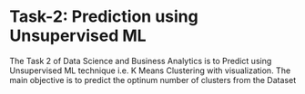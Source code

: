 # Task-2: Prediction using Unsupervised ML
The Task 2 of Data Science and Business Analytics is to Predict using Unsupervised ML technique i.e. K Means Clustering with visualization. The main objective is to predict the optinum number of clusters from the Dataset
